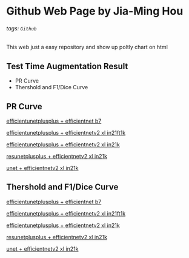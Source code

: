 # Github Web Page by Jia-Ming Hou
###### tags: `Github`

This web just a easy repository and
show up poltly chart on html


## Test Time Augmentation Result
* PR Curve
* Thershold and F1/Dice Curve


## PR Curve
[efficientunetplusplus + efficientnet b7](https://t110368027.github.io/plot/Full/efficientunetplusplus_efficientnet-b7_8/version_0/epoch=80-valid_avg_loss=0.1070-valid_f1_score=0.8930/pr)

[efficientunetplusplus + efficientnetv2 xl in21ft1k](https://t110368027.github.io/plot/Full/efficientunetplusplus_tu-tf_efficientnetv2_xl_in21ft1k_8/version_0/epoch=73-valid_avg_loss=0.1165-valid_f1_score=0.8837/pr)

[efficientunetplusplus + efficientnetv2 xl in21k](https://t110368027.github.io/plot/Full/efficientunetplusplus_tu-tf_efficientnetv2_xl_in21k_8/version_0/epoch=71-valid_avg_loss=0.1135-valid_f1_score=0.8868/pr)

[resunetplusplus + efficientnetv2 xl in21k](https://t110368027.github.io/plot/Full/resunetplusplus_tu-tf_efficientnetv2_xl_in21k_8/version_0/epoch=84-valid_avg_loss=0.1134-valid_f1_score=0.8871/pr)

[unet + efficientnetv2 xl in21k](https://t110368027.github.io/plot/Full/unet_tu-tf_efficientnetv2_xl_in21k_8/version_0/epoch=90-valid_avg_loss=0.1140-valid_f1_score=0.8870/pr)


## Thershold and F1/Dice Curve
[efficientunetplusplus + efficientnet b7](https://t110368027.github.io/plot/Full/efficientunetplusplus_efficientnet-b7_8/version_0/epoch=80-valid_avg_loss=0.1070-valid_f1_score=0.8930/th_f1)

[efficientunetplusplus + efficientnetv2 xl in21ft1k](https://t110368027.github.io/plot/Full/efficientunetplusplus_tu-tf_efficientnetv2_xl_in21ft1k_8/version_0/epoch=73-valid_avg_loss=0.1165-valid_f1_score=0.8837/th_f1)

[efficientunetplusplus + efficientnetv2 xl in21k](https://t110368027.github.io/plot/Full/efficientunetplusplus_tu-tf_efficientnetv2_xl_in21k_8/version_0/epoch=71-valid_avg_loss=0.1135-valid_f1_score=0.8868/th_f1)

[resunetplusplus + efficientnetv2 xl in21k](https://t110368027.github.io/plot/Full/resunetplusplus_tu-tf_efficientnetv2_xl_in21k_8/version_0/epoch=84-valid_avg_loss=0.1134-valid_f1_score=0.8871/th_f1)

[unet + efficientnetv2 xl in21k](https://t110368027.github.io/plot/Full/unet_tu-tf_efficientnetv2_xl_in21k_8/version_0/epoch=90-valid_avg_loss=0.1140-valid_f1_score=0.8870/th_f1)
